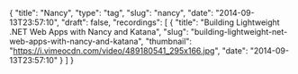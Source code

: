 {
  "title": "Nancy",
  "type": "tag",
  "slug": "nancy",
  "date": "2014-09-13T23:57:10",
  "draft": false,
  "recordings": [
    {
      "title": "Building Lightweight .NET Web Apps with Nancy and Katana",
      "slug": "building-lightweight-net-web-apps-with-nancy-and-katana",
      "thumbnail": "https://i.vimeocdn.com/video/489180541_295x166.jpg",
      "date": "2014-09-13T23:57:10"
    }
  ]
}